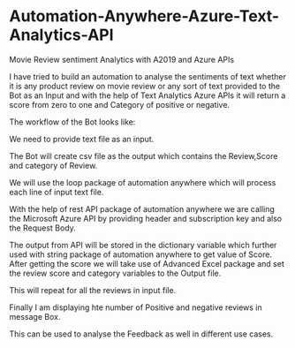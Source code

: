 # Automation-Anywhere-Azure-Text-Analytics-API
Movie Review sentiment Analytics with A2019 and Azure APIs


I have tried to build an automation to analyse the sentiments of text whether it is any product review on movie review or any sort of text  provided to the Bot as an Input and with the help of  Text Analytics Azure APIs it will return a score from zero to one and Category of positive or negative.

The workflow of the Bot looks like:

We need to provide text file as an input.

The Bot  will create csv file as the output which contains the Review,Score and category of Review.

We will use the loop package of automation anywhere which will process each line of input text file.

With the help of rest API package of automation anywhere we are calling the Microsoft Azure API by providing header and subscription key and also the Request Body.

The output from API will be stored in the dictionary variable  which further used with string package of automation anywhere to get value of Score.
After getting the score we will take use of Advanced Excel package and set the review score and category variables to the Output file.

This will repeat for all the reviews in input file.

Finally I am displaying hte number of Positive and negative reviews in message Box.

This can be used to analyse the Feedback as well in different use cases.
